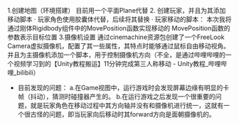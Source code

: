 1.创建地图（环境搭建）
  目前用一个平面Plane代替
2. 创建玩家，并且为其添加移动脚本
  · 玩家角色使用胶囊体代替，后续将其替换
  · 玩家移动的脚本：
  本次我将通过刚体Rigidbody组件中的MovePosition函数实现移动的
  MovePosition函数的参数表示目标位置
3.摄像机设置
  通过cinemachine资源包创建了一个FreeLook Camera虚拟摄像机，配置了其一些属性，其特点时能够通过鼠标自由移动视角。
  并且为主摄像机添加一个脚本，用于控制摄像机方向（不全，是通过哔哩哔哩的一个视频学习到的【Unity教程搬运】11分钟完成第三人称移动 - Unity教程_哔哩哔哩_bilibili）

- 目前发现的问题：
a.在Game视图中，运行游戏时会发现屏幕边缘有明显的卡帧（抖动），猜测时碰撞器产生的。
b.在运行游戏之后发现一个很重要的问题，就是玩家角色在移动过程中其方向轴并没有和摄像机进行统一，这就有一个很古怪的问题，即当玩家向后移动时其forward方向是面朝摄像机的。
